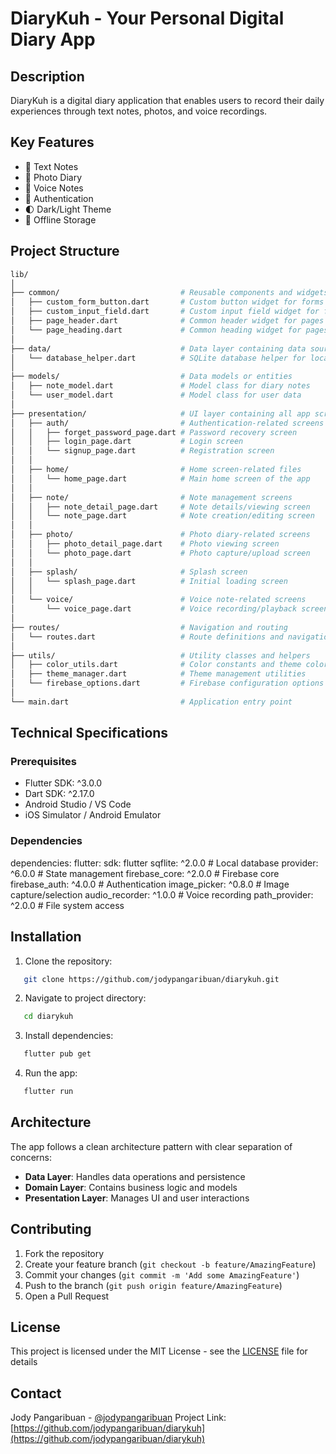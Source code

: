# DiaryKuh - Your Personal Digital Diary App

## Description

DiaryKuh is a digital diary application that enables users to record their daily experiences through text notes, photos, and voice recordings.

## Key Features

- 📝 Text Notes
- 📸 Photo Diary
- 🎤 Voice Notes
- 🔐 Authentication
- 🌓 Dark/Light Theme
- 💾 Offline Storage

## Project Structure

```bash
lib/
│
├── common/                           # Reusable components and widgets
│   ├── custom_form_button.dart       # Custom button widget for forms
│   ├── custom_input_field.dart       # Custom input field widget for forms
│   ├── page_header.dart              # Common header widget for pages
│   └── page_heading.dart             # Common heading widget for pages
│
├── data/                             # Data layer containing data sources
│   └── database_helper.dart          # SQLite database helper for local storage
│
├── models/                           # Data models or entities
│   ├── note_model.dart               # Model class for diary notes
│   └── user_model.dart               # Model class for user data
│
├── presentation/                     # UI layer containing all app screens
│   ├── auth/                         # Authentication-related screens
│   │   ├── forget_password_page.dart # Password recovery screen
│   │   ├── login_page.dart           # Login screen
│   │   └── signup_page.dart          # Registration screen
│   │
│   ├── home/                         # Home screen-related files
│   │   └── home_page.dart            # Main home screen of the app
│   │
│   ├── note/                         # Note management screens
│   │   ├── note_detail_page.dart     # Note details/viewing screen
│   │   └── note_page.dart            # Note creation/editing screen
│   │
│   ├── photo/                        # Photo diary-related screens
│   │   ├── photo_detail_page.dart    # Photo viewing screen
│   │   └── photo_page.dart           # Photo capture/upload screen
│   │
│   ├── splash/                       # Splash screen
│   │   └── splash_page.dart          # Initial loading screen
│   │
│   └── voice/                        # Voice note-related screens
│       └── voice_page.dart           # Voice recording/playback screen
│
├── routes/                           # Navigation and routing
│   └── routes.dart                   # Route definitions and navigation logic
│
├── utils/                            # Utility classes and helpers
│   ├── color_utils.dart              # Color constants and theme colors
│   ├── theme_manager.dart            # Theme management utilities
│   └── firebase_options.dart         # Firebase configuration options
│
└── main.dart                         # Application entry point


```

## Technical Specifications

### Prerequisites

- Flutter SDK: ^3.0.0
- Dart SDK: ^2.17.0
- Android Studio / VS Code
- iOS Simulator / Android Emulator

### Dependencies

dependencies:
flutter:
sdk: flutter
sqflite: ^2.0.0 # Local database
provider: ^6.0.0 # State management
firebase_core: ^2.0.0 # Firebase core
firebase_auth: ^4.0.0 # Authentication
image_picker: ^0.8.0 # Image capture/selection
audio_recorder: ^1.0.0 # Voice recording
path_provider: ^2.0.0 # File system access

## Installation

1. Clone the repository:

```bash
   git clone https://github.com/jodypangaribuan/diarykuh.git
```

2. Navigate to project directory:

```bash
   cd diarykuh
```

3. Install dependencies:

```bash
   flutter pub get
```

4. Run the app:

```bash
   flutter run
```

## Architecture

The app follows a clean architecture pattern with clear separation of concerns:

- **Data Layer**: Handles data operations and persistence
- **Domain Layer**: Contains business logic and models
- **Presentation Layer**: Manages UI and user interactions

## Contributing

1. Fork the repository
2. Create your feature branch (`git checkout -b feature/AmazingFeature`)
3. Commit your changes (`git commit -m 'Add some AmazingFeature'`)
4. Push to the branch (`git push origin feature/AmazingFeature`)
5. Open a Pull Request

## License

This project is licensed under the MIT License - see the [LICENSE](LICENSE) file for details

## Contact

Jody Pangaribuan - [@jodypangaribuan](https://github.com/jodypangaribuan)
Project Link: [https://github.com/jodypangaribuan/diarykuh](https://github.com/jodypangaribuan/diarykuh)
